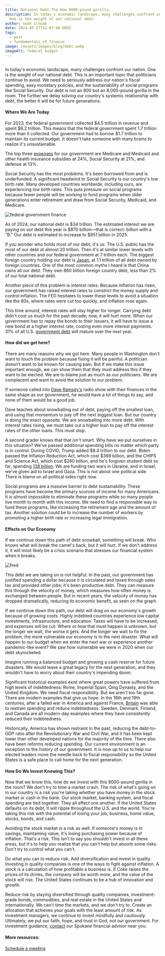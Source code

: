 ```yaml
---
title: National Debt-The Now 8000-pound gorilla.
description: In today's economic landscape, many challenges confront our nation.
  One is the weight of our national debt.
author: noah schwab
date: 2024-05-27T12:07:00.000Z
tags:
  - post
  - fundamentals_of_finance
image: /assets/images/blog/debt.webp
imageAlt: federal budget
---
```

![]()

In today's economic landscape, many challenges confront our nation. One is the weight of our national debt. This is an important topic that politicians continue to avoid. We need to seriously address our nation's fiscal spending, easy monetary policies, and the sustainability of social programs like Social Security. Our debt is not an 800 but an 8,000-pound gorilla in the room. The further we delay solving our country's systemic relationship with debt, the better it will be for future generations.

#### Where We Are Today

For 2023, the federal government collected $4.5 trillion in revenue and spent $6.2 trillion. This means that the federal government spent 1.7 trillion more than it collected. Our government had to borrow $1.7 trillion to maintain its current budget. It doesn't take someone with many brains to realize it's unsustainable. 

The top three [expenses](https://www.cbpp.org/research/policy-basics-where-do-our-federal-tax-dollars-go) for our government are Medicare and Medicaid and other health insurance subsidies at 24%, Social Security at 21%, and defense at 13%.

Social Security has the most problems. It's been borrowed from and is underfunded. A significant headwind to Social Security is our country's low birth rate. Many developed countries worldwide, including ours, are experiencing low birth rates. This puts pressure on social programs because fewer people will be working to fund programs when older generations enter retirement and draw from Social Security, Medicaid, and Medicare.

![federal government finance](/assets/images/blog/federal-goverment-finance.webp "federal government finance")



As of 2024, our national debt is $34 trillion. The estimated interest we are paying on our debt this year is $870 billion—that is correct: billion with a "B." Our debt is estimated to increase to $951 billion in 2025.



If you wonder who holds most of our debt, it's us. The U.S. public has the most of our debt at almost 20 trillion. Then it's at similar lower levels with other countries and our federal government at 7 trillion each. The biggest foreign country holding our debt is [Japan](https://www.investopedia.com/articles/markets-economy/090616/5-countries-own-most-us-debt.asp), at 1.1 trillion of all debt owned by foreign countries. One of the most common myths I heard is that China owns all our debt. They own 860 billion foreign country debt, less than 2% of our total national debt.

Another piece of this problem is interest rates. Because inflation has risen, our government has raised interest rates to constrict the money supply and control inflation. The FED hesitates to lower these levels to avoid a situation like the 80s, where rates were cut too quickly, and inflation rose again.

This time around, interest rates will stay higher for longer. Carrying debt didn't cost us much for the past decade; now, it will hurt more. When our government has to repay the bonds to their issuers, it will have to issue a new bond at a higher interest rate, costing even more interest payments. 31% of all U.S. [government debt](https://www.apolloacademy.com/31-percent-of-all-us-government-debt-outstanding-matures-within-12-months/) will mature over the next year.



#### How did we get here?

There are many reasons why we got here. Many people in Washington don't want to touch the problem because fixing it will be painful. A politician doesn't want to be known for causing pain. But if we make this issue important enough, we can show them that they must address this if they want to be elected. We are to blame just as much as our politicians. We are complacent and want to avoid the solution to our problem.

If someone called into [Dave Ramsey's](https://www.ramseysolutions.com/) radio show with their finances in the same shape as our government, he would have a lot of things to say, and none of them would be a good job. 

Dave teaches about snowballing out of debt, paying off the smallest loan, and using that momentum to pay off the next biggest loan. But our country is doing the exact opposite. We are snowballing into more debt. With interest rates rising, we must take out a higher loan to pay off the interest rates of the other loans. This must stop.

A second grader knows that that isn't smart. Why have we put ourselves in this situation? We've passed additional spending bills no matter which party is in control. During COVID, Trump added $8.4 trillion to our debt. Biden passed the Inflation Reduction Act, which cost $369 billion, and the CHIPS and Science Act, which cost $280 billion, and he's forgiven student debt so far, spending [138 billion](https://www.marketwatch.com/story/biden-set-to-announce-new-student-debt-forgiveness-plan-next-week-heres-what-you-need-to-know-7499269d?mod=home-page). We are funding two wars in Ukraine, and in Israel, we've given aid to Israel and Gaza. This is not about one political side. There is blame on all political sides right now.

Social programs are a massive barrier to debt sustainability. These programs have become the primary sources of income for many Americans. It is almost impossible to eliminate these programs while so many people live month to month with this income. We need to find a responsible way to fund these programs, like increasing the retirement age and the amount of tax. Another solution could be to increase the number of workers by promoting a higher birth rate or increasing legal immigration.



#### Effects on Our Economy

If we continue down this path of debt snowball, something will break. Who knows what will break the camel's back, but it will hurt. If we don't address it, it will most likely be a crisis scenario that stresses our financial system when it breaks.

![fred](/assets/images/blog/fred.webp "fred")





This debt we are taking on is not helpful. In the past, our government has justified spending a dollar because it is circulated and taxed through sales tax and provided other jobs; it's been productive debt. They can measure this through the velocity of money, which measures how often money is exchanged between people. But in recent years, the velocity of money has dropped dramatically, reducing its economic benefit, as seen on the graph.

If we continue down this path, our debt will drag on our economy's growth because of growing costs. Highly indebted countries experience low capital investments, infrastructure, and education. Taxes will have to be increased, and expenses will be cut. Where or how that must happen is unknown, but the longer we wait, the worse it gets. And the longer we wait to fix the problem, the more vulnerable our economy is to the next disaster. What will happen to our budget when we enter the next war or experience another pandemic-like event? We saw how vulnerable we were in 2020 when our debt skyrocketed.

Imagine running a balanced budget and growing a cash reserve for future disasters. We would leave a great legacy for the next generation, and they wouldn't have to worry about their country's impending doom.

Significant historical examples exist where great powers have suffered from high levels of indebtedness: Rome, Imperial Spain, Qing Dynasty, and the United Kingdom. We need fiscal responsibility. But we aren't too far gone. There are modern examples that give us hope. In the 18th and 19th centuries, after a failed war in America and against France, [Britain](https://www.bushcenter.org/catalyst/federal-debt/clark-national-debt-through-history) was able to restrain spending and reduce indebtedness. Sweden, Denmark, Finland, and Canada are all modern-day examples where they have consistently reduced their indebtedness.

Historically, America has shown restraint in the past, reducing the debt-to-GDP ratio after the Revolutionary War and Civil War, and it has been kept lower than other developed nations for the majority of the time. There also have been reforms reducing spending. Our current environment is an exception to the history of our government. It is now up to us to help our elected leaders move the needle back to fiscal responsibility so the United States is a safe place to call home for the next generation.



#### How Do We Invest Knowing This?

Now that we know this, how do we invest with this 8000-pound gorilla in the room? We don't try to time a market crash. The risk of what's going on in our country is a risk you're taking whether you have money in the stock market or cash in the bank. Our stock market, banking system, and fiscal spending are tied together. They all affect one another. If the United States defaults on its debt, it will ripple throughout the U.S. and the world. You're taking this risk with the potential of losing your job, business, home value, stocks, bonds, and cash.

Avoiding the stock market is a risk as well. If someone's money is in savings, maintaining value, it's losing purchasing power because of inflation. That's a risk. This isn't to say you shouldn't invest in all these areas, but it's to help you realize that you can't help but absorb some risks. Don't try to control what you can't.

Do what you can to reduce risk. Add diversification and invest in quality. Investing in quality companies is one of the ways to fight against inflation. A stock is a calculation of how profitable a business is. If Coke raises the prices of its drinks, the company will be worth more, and the value of the stock will rise. The United States continues to be a hub of innovation and growth.

Reduce risk by staying diversified through quality companies, investment-grade bonds, commodities, and real estate in the United States and internationally. We can't time the markets, and we don't try to. Create an allocation that achieves your goals with the least amount of risk. As investment managers, we continue to invest mindfully and cautiously. Ultimately, we put our faith, hope, and trust in God, not our government. For investment guidance, [contact](/contact) our Spokane financial advisor near you.



#### More resources:

[Schedule a meeting](/contact)
